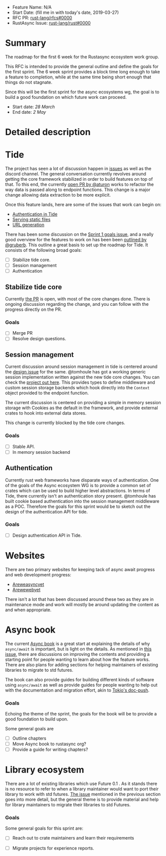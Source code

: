 - Feature Name: N/A
- Start Date: (fill me in with today's date, 2019-03-27)
- RFC PR: [rust-lang/rfcs#0000](https://github.com/rust-lang/rfcs/pull/0000)
- RustAsync Issue: [rust-lang/rust#0000](https://github.com/rust-lang/rust/issues/0000)

# Summary
[summary]: #summary

The roadmap for the first 6 week for the Rustasync ecosystem work group.

This RFC is intended to provide the general outline and define the goals for the first sprint. The 6 week sprint provides a block time long enough to take a feature to completion, while at the same time being short enough that things do not stagnate.

Since this will be the first sprint for the async ecosystems wg, the goal is to build a good foundation on which future work can proceed.

* Start date: *28 March*
* End date: *2 May*

# Detailed description
[detailed-description]: #detailed-description

# Tide
[tide]: #tide

The project has seen a lot of discussion happen in [issues][issues] as well as the discord channel. The general conversation currently revolves around getting the core framework stabilized in order to build features on top of that. To this end, the currently [open PR by @aturon][context-pr] works to refactor the way data is passed along to endpoint functions. This change is a major change allowing data extraction to be more explicit.

 Once this feature lands, here are some of the issues that work can begin on:

 * [Authentication in Tide][issues-99]
 * [Serving static files][issues-63]
 * [URL generation][issues-24]

There has been some discussion on the [Sprint 1 goals issue][sprint-goals], and a really good overview for the features to work on has been been [outlined by @gruberb][goals-outline]. This outline a great basis to set up the roadmap for Tide. It consists of the following broad goals:

* [ ] Stabilize tide core.
* [ ] Session management
* [ ] Authentication

## Stabilize tide core
[stabilize-tide-core]: #stabilize-tide-core

Currently [the PR][context-pr] is open, with most of the core changes done. There is ongoing discussion regarding the change, and you can follow with the progress directly on the PR.


### Goals
[stabilize-core-goals]: #stabilize-core-goals

* [ ] Merge PR
* [ ] Resolve design questions.

## Session management
[session-management]: #session-management

Current discussion around session management in tide is centered around the [design issue][issues-9] for the same. @tomhoule has got a working generic session implementation written against the new tide core changes. You can check the [project out here][session-project]. This provides types to define middleware and custom session storage backends which hook directly into the `Context` object provided to the endpoint function.

The current discussion is centered on providing a simple in memory session storage with Cookies as the default in the framework, and provide external crates to hook into external data stores.

This change is currently blocked by the tide core changes.

### Goals

* [ ] Stable API.
* [ ] In memory session backend

## Authentication
[Authentication]: #authentication

Currently rust web frameworks have disparate ways of authentication. One of the goals of the Async ecosystem WG is to provide a common set of crates which can be used to build higher level abstractions. In terms of Tide, there currently isn't an authentication story present. @tomhoule has built cookie based authentication into the session management middleware as a POC. Therefore the goals for this sprint would be to sketch out the design of the authentication API for tide.

### Goals

* [ ] Design authentication API in Tide.

[issues]: https://github.com/rustasync/tide/issues/
[context-pr]: https://github.com/rustasync/tide/pull/156
[issues-9]: https://github.com/rustasync/tide/issues/9
[issues-99]: https://github.com/rustasync/tide/issues/99
[issues-63]: https://github.com/rustasync/tide/issues/63
[issues-24]: https://github.com/rustasync/tide/issues/24

[sprint-goals]: https://github.com/rustasync/team/issues/96
[goals-outline]: https://github.com/rustasync/team/issues/96#issuecomment-471552499
[session-project]: https://github.com/tomhoule/tide-cookie-session

# Websites
[websites]: #websites

There are two primary websites for keeping tack of async await progress and web development progress:

* [Areweasyncyet][areweasyncyet]
* [Arewewebyet][Arewewebyet]

There isn't a lot that has been discussed around these two as they are in maintenance mode and work will mostly be around updating the content as and when appropriate.

[areweasyncyet]: https://areweasyncyet.rs/
[arewewebyet]: http://www.arewewebyet.org/

# Async book
[async-book]: #async-book

The current [Async book][async-book] is a great start at explaining the details of why `async/await` is important, but is light on the details. As mentioned in [this issue][lucio-issue], there are discussions on improving the contents and providing a starting point for people wanting to learn about how the feature works. There are also plans for adding sections for helping maintainers of existing libraries to migrate to std futures.

The book can also provide guides for building different kinds of software using `async/await` as well as provide guides for people wanting to help out with the documentation and migration effort, akin to [Tokio's doc-push][doc-push].


### Goals

Echoing the theme of the sprint, the goals for the book will be to provide a good foundation to build upon.

Some general goals are

* [ ] Outline chapters
* [ ] Move Async book to rustasync org?
* [ ] Provide a guide for writing chapters?

# Library ecosystem
[library-ecosystem]: #library-ecosystem

There are a lot of existing libraries which use Future 0.1 . As it stands there is no resource to refer to when a library maintainer would want to port their library to work with std futures. [The issue][lucio-issue] mentioned in the previous section goes into more detail, but the general theme is to provide material and help for library maintainers to migrate their libraries to std Futures.

### Goals

Some general goals for this sprint are:

* [ ] Reach out to crate maintainers and learn their requirements
* [ ] Migrate projects for experience reports.


[async-book]: https://rust-lang.github.io/async-book/
[lucio-issue]: https://github.com/rustasync/team/issues/102
[doc-push]: https://tokio.rs/blog/2018-10-doc-blitz/
